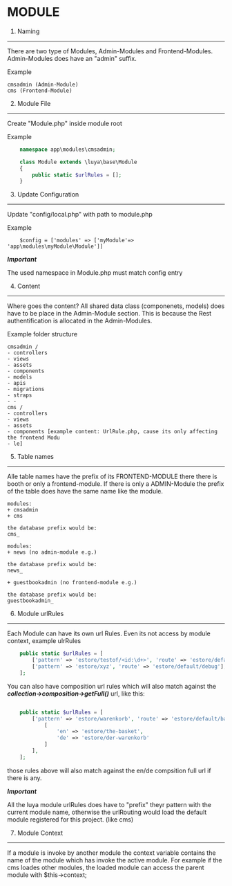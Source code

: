 MODULE
=================

1. Naming
---------
There are two type of Modules, Admin-Modules and Frontend-Modules. Admin-Modules does have an "admin" suffix.

Example
```
cmsadmin (Admin-Module)
cms (Frontend-Module)
```
2. Module File
--------------

Create "Module.php" inside module root

Example

```php
    namespace app\modules\cmsadmin;

    class Module extends \luya\base\Module
    {
        public static $urlRules = [];
    }
```


3. Update Configuration
-----------------------

Update "config/local.php" with path to module.php

Example

```
    $config = ['modules' => ['myModule'=> 'app\modules\myModule\Module']]
```

***Important***

The used namespace in Module.php must match config entry

4. Content
----------
Where goes the content? All shared data class (componenets, models) does have to be place in the Admin-Module section. This is because the Rest authentification is allocated in the Admin-Modules.

Example folder structure
```
cmsadmin /
- controllers
- views
- assets
- components
- models
- apis
- migrations
- straps
- - 
cms /
- controllers
- views
- assets
- components [example content: UrlRule.php, cause its only affecting the frontend Modu
- le]
```

5. Table names
--------------
Alle table names have the prefix of its FRONTEND-MODULE there there is booth or only a frontend-module. If there is only a ADMIN-Module the prefix of the table does have the same name like the module.

```
modules:
+ cmsadmin
+ cms

the database prefix would be:
cms_
```
```
modules:
+ news (no admin-module e.g.)

the database prefix would be:
news_
```
```
+ guestbookadmin (no frontend-module e.g.)

the database prefix would be:
guestbookadmin_
```

6. Module urlRules
-----------------
Each Module can have its own url Rules. Even its not access by module context, example ulrRules

```php
    public static $urlRules = [
        ['pattern' => 'estore/testof/<id:\d+>', 'route' => 'estore/default/debug'],
        ['pattern' => 'estore/xyz', 'route' => 'estore/default/debug'],
    ];
```

You can also have composition url rules which will also match against the ***collection->composition->getFull()*** url, like this:

```php

    public static $urlRules = [
        ['pattern' => 'estore/warenkorb', 'route' => 'estore/default/basket', 'composition' => 
        	[
	            'en' => 'estore/the-basket',
	            'de' => 'estore/der-warenkorb'
        	]
        ],
    ];
```

those rules above will also match against the en/de compsition full url if there is any.

***Important***

All the luya module urlRules does have to "prefix" theyr pattern with the current module name, otherwise the urlRouting would load the default module registered for this project. (like cms)

7. Module Context
-------------------
If a module is invoke by another module the context variable contains the name of the module which has invoke the active module. For example if the cms loades other modules, the loaded module can access the 
parent module with $this->context;
